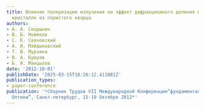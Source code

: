 ```yaml
---
title: Влияние поляризации излучения на эффект дифракционного деления импульса в фотонном
  кристалле из пористого кварца
authors:
- А. А. Скорынин
- В. Б. Новиков
- С. Е. Свяховский
- А. И. Майдыковский
- Т. В. Мурзина
- В. А. Бушуев
- Б. И. Манцызов
date: '2012-10-01'
publishDate: '2025-03-15T18:26:12.411081Z'
publication_types:
- paper-conference
publication: '*Сборник Трудов VII Международной Конференции”фундаментальные Проблемы
  Оптики”, Санкт-петербург, 15-19 Октября 2012*'
---
```

